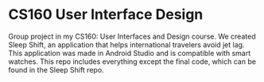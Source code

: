 # CS160 User Interface Design
Group project in my CS160: User Interfaces and Design course. We created Sleep Shift, an application that helps international travelers avoid jet lag. This application was made in Android Studio and is compatible with smart watches. This repo includes everything except the final code, which can be found in the Sleep Shift repo.
